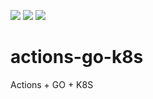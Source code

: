 ![](https://github.com/alyarctiq/actions-go-k8s/workflows/Linting/badge.svg)
![](https://github.com/alyarctiq/actions-go-k8s/workflows/PR-BuildTest/badge.svg)
![](https://github.com/alyarctiq/actions-go-k8s/workflows/Push-To-Prod/badge.svg)

# actions-go-k8s
Actions + GO + K8S
